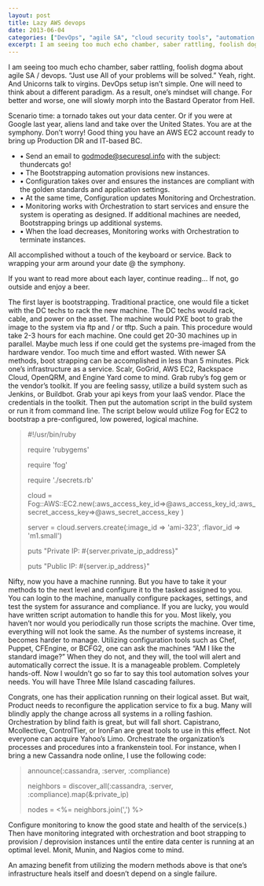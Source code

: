 ```yaml
---
layout: post
title: Lazy AWS devops
date: 2013-06-04
categories: ["DevOps", "agile SA", "cloud security tools", "automation in IT", "AWS EC2", "orchestration tools", "configuration management", "Chef", "Puppet", "BCFG2", "Capistrano", "Mcollective", "data center management", "infrastructure as a service", "disaster recovery", "system monitoring"]
excerpt: I am seeing too much echo chamber, saber rattling, foolish dogma about agile SA
---
```

I am seeing too much echo chamber, saber rattling, foolish dogma about agile
SA / devops. “Just use <insert configuration tool name here.>  All of your
problems will be solved.” Yeah, right. And Unicorns talk to virgins. DevOps
setup isn’t simple. One will need to think about a different paradigm. As a
result, one’s mindset will change.  For better and worse, one will slowly
morph into the Bastard Operator from Hell.

Scenario time: a tornado takes out your data center. Or if you were at Google
last year, aliens land and take over the United States. You are at the
symphony. Don’t worry! Good thing you have an AWS EC2 account ready to bring
up Production DR and IT-based BC.

  * • Send an email to [godmode@securesql.info](mailto:godmode@securesql.info) with the subject: thundercats go!
  * • The Bootstrapping automation provisions new instances.
  * • Configuration takes over and ensures the instances are compliant with the golden standards and application settings.
  * • At the same time, Configuration updates Monitoring and Orchestration.
  * • Monitoring works with Orchestration to start services and ensure the system is operating as designed. If additional machines are needed, Bootstrapping brings up additional systems.
  * • When the load decreases, Monitoring works with Orchestration to terminate instances.

All accomplished without a touch of the keyboard or service.  Back to wrapping
your arm around your date @ the symphony.  

If you want to read more about each layer, continue reading… If not, go
outside and enjoy a beer.

The first layer is bootstrapping. Traditional practice, one would file a
ticket with the DC techs to rack the new machine. The DC techs would rack,
cable, and power on the asset. The machine would PXE boot to grab the image to
the system via ftp and / or tftp. Such a pain. This procedure would take 2-3
hours for each machine. One could get 20-30 machines up in parallel. Maybe
much less if one could get the systems pre-imaged from the hardware vendor.
Too much time and effort wasted. With newer SA methods, boot strapping can be
accomplished in less than 5 minutes. Pick one’s infrastructure as a service.
Scalr, GoGrid, AWS EC2, Rackspace Cloud, OpenQRM, and Engine Yard come to
mind. Grab ruby’s fog gem or the vendor’s toolkit. If you are feeling sassy,
utilize a build system such as Jenkins, or Buildbot. Grab your api keys from
your IaaS vendor. Place the credentials in the toolkit. Then put the
automation script in the build system or run it from command line. The script
below would utilize Fog for EC2 to bootstrap a pre-configured, low powered,
logical machine.

> #!/usr/bin/ruby
>
> require 'rubygems'
>
> require 'fog'
>
> require './secrets.rb'
>
> cloud =
> Fog::AWS::EC2.new(:aws_access_key_id=>@aws_access_key_id,:aws_secret_access_key=>@aws_secret_access_key
> )
>
> server = cloud.servers.create(:image_id => 'ami-323', :flavor_id =>
> 'm1.small')
>
> puts "Private IP: #{server.private_ip_address}"
>
> puts "Public IP: #{server.ip_address}"

Nifty, now you have a machine running. But you have to take it your methods to
the next level and configure it to the tasked assigned to you. You can login
to the machine, manually configure packages, settings, and test the system for
assurance and compliance. If you are lucky, you would have written script
automation to handle this for you. Most likely, you haven’t nor would you
periodically run those scripts the machine. Over time, everything will not
look the same. As the number of systems increase, it becomes harder to manage.
Utilizing configuration tools such as Chef, Puppet, CFEngine, or BCFG2, one
can ask the machines “AM I like the standard image?” When they do not, and
they will, the tool will alert and automatically correct the issue. It is a
manageable problem. Completely hands-off. Now I wouldn’t go so far to say this
tool automation solves your needs. You will have Three Mile Island cascading
failures.  

Congrats, one has their application running on their logical asset. But wait,
Product needs to reconfigure the application service to fix a bug. Many will
blindly apply the change across all systems in a rolling fashion.
Orchestration by blind faith is great, but will fall short. Capistrano,
Mcollective, ControlTier, or IronFan are great tools to use in this effect.
Not everyone can acquire Yahoo’s Limo. Orchestrate the organization’s
processes and procedures into a frankenstein tool. For instance, when I bring
a new Cassandra node online, I use the following code:

> announce(:cassandra, :server, :compliance)
>
> neighbors = discover_all(:cassandra, :server, :compliance).map(&:private_ip)
>
> nodes = <%= neighbors.join(',') %>

Configure monitoring to know the good state and health of the service(s.) Then
have monitoring integrated with orchestration and boot strapping to provision
/ deprovision instances until the entire data center is running at an optimal
level. Monit, Munin, and Nagios come to mind.

An amazing benefit from utilizing the modern methods above is that one’s
infrastructure heals itself and doesn’t depend on a single failure.

​


